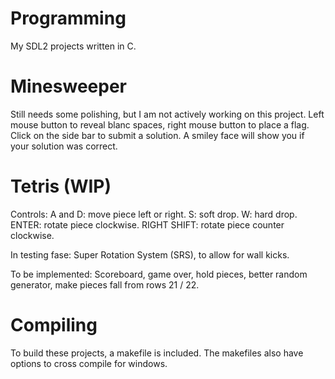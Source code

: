 # Programming
My SDL2 projects written in C.

# Minesweeper
Still needs some polishing, but I am not actively working on this project.
Left mouse button to reveal blanc spaces, right mouse button to place a flag.
Click on the side bar to submit a solution. A smiley face will show you if your solution
was correct.

# Tetris (WIP)
Controls:
A and D: move piece left or right.
S: soft drop.
W: hard drop.
ENTER: rotate piece clockwise.
RIGHT SHIFT: rotate piece counter clockwise.

In testing fase:
Super Rotation System (SRS), to allow for wall kicks.

To be implemented: 
Scoreboard, game over, hold pieces, better random generator, make pieces fall from rows 21 / 22.

# Compiling
To build these projects, a makefile is included. The makefiles also have options to cross compile for windows.